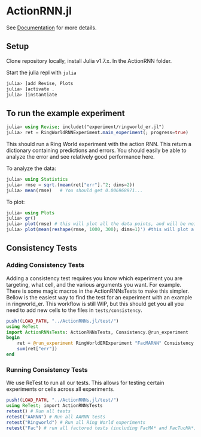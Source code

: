 # ActionRNN.jl

See [Documentation](https://mkschleg.github.io/ActionRNNs.jl/) for more details.

## Setup

Clone repository locally, install Julia v1.7.x. In the ActionRNN folder.

Start the julia repl with `julia`

```julia
julia> ]add Revise, Plots
julia> ]activate .
julia> ]instantiate
```


## To run the example experiment

```julia
julia> using Revise; includet("experiment/ringworld_er.jl")
julia> ret = RingWorldRNNExperiment.main_experiment(; progress=true)
```

This should run a Ring World experiment with the action RNN. This return a dictionary containing predictions and errors. You should easily be able to analyze the error and see relatively good performance here.

To analyze the data:

```julia
julia> using Statistics
julia> rmse = sqrt.(mean(ret["err"].^2; dims=2))
julia> mean(rmse)   # You should get 0.006968971...
```

To plot:

```julia
julia> using Plots
julia> gr()
julia> plot(rmse) # this will plot all the data points, and will be noisy
julia> plot(mean(reshape(rmse, 1000, 300); dims=1)') #this will plot a windowed average of points
```


## Consistency Tests


### Adding Consistency Tests


Adding a consistency test requires you know which experiment you are targeting, what cell, and the various arguments you want. For example. There is some magic macros in the ActionRNNsTests to make this simpler. Bellow is the easiest way to find the test for an experiment with an example in ringworld_er.  This workflow is still WIP, but this should get you all you need to add new cells to the files in `tests/consistency`.

```julia
push!(LOAD_PATH, "../ActionRNNs.jl/test/")
using ReTest
import ActionRNNsTests: ActionRNNsTests, Consistency.@run_experiment
begin
    ret = @run_experiment RingWorldERExperiment "FacMARNN" Consistency.RINGWORLD_ER_BASE_CONFIG factors=3
    sum(ret["err"])
end
```


### Running Consistency Tests

We use ReTest to run all our tests. This allows for testing certain experiments or cells across all experiments.

```julia
push!(LOAD_PATH, "../ActionRNNs.jl/test/")
using ReTest; import ActionRNNsTests
retest() # Run all tests
retest("AARNN") # Run all AARNN tests
retest("Ringworld") # Run all Ring World experiments
retest("Fac") # run all factored tests (including FacMA* and FacTucMA*)
```




